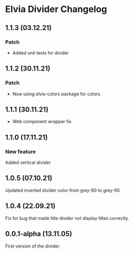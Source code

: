 # Elvia Divider Changelog

## 1.1.3 (03.12.21)

### Patch

- Added unit tests for divider

## 1.1.2 (30.11.21)

### Patch

- Now using elvis-colors package for colors.

## 1.1.1 (30.11.21)

- Web component wrapper fix

## 1.1.0 (17.11.21)

### New feature

Added vertical divider

## 1.0.5 (07.10.21)

Updated inverted divider color from grey-80 to grey-90.

## 1.0.4 (22.09.21)

Fix for bug that made title divider not display titles correctly.

## 0.0.1-alpha (13.11.05)

First version of the divider.
